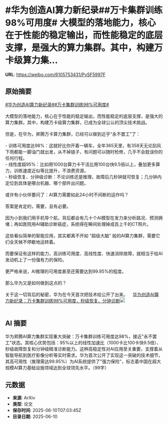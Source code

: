 # #华为创造AI算力新纪录##万卡集群训练98%可用度# 大模型的落地能力，核心在于性能的稳定输出，而性能稳定的底层支撑，是强大的算力集群。其中，构建万卡级算力集...

**URL**: https://weibo.com/6105753431/PvSF5997F

## 原始摘要

<a href="https://m.weibo.cn/search?containerid=231522type%3D1%26t%3D10%26q%3D%23%E5%8D%8E%E4%B8%BA%E5%88%9B%E9%80%A0AI%E7%AE%97%E5%8A%9B%E6%96%B0%E7%BA%AA%E5%BD%95%23&amp;extparam=%23%E5%8D%8E%E4%B8%BA%E5%88%9B%E9%80%A0AI%E7%AE%97%E5%8A%9B%E6%96%B0%E7%BA%AA%E5%BD%95%23" data-hide=""><span class="surl-text">#华为创造AI算力新纪录#</span></a><a href="https://m.weibo.cn/search?containerid=231522type%3D1%26t%3D10%26q%3D%23%E4%B8%87%E5%8D%A1%E9%9B%86%E7%BE%A4%E8%AE%AD%E7%BB%8398%25%E5%8F%AF%E7%94%A8%E5%BA%A6%23&amp;extparam=%23%E4%B8%87%E5%8D%A1%E9%9B%86%E7%BE%A4%E8%AE%AD%E7%BB%8398%25%E5%8F%AF%E7%94%A8%E5%BA%A6%23" data-hide=""><span class="surl-text">#万卡集群训练98%可用度#</span></a> <br><br>大模型的落地能力，核心在于性能的稳定输出，而性能稳定的底层支撑，是强大的算力集群。其中，构建万卡级算力集群，已成为全球公认的顶尖技术挑战。<br><br>但是，在华为，昇腾万卡算力集群，已经可以做到近乎“永不罢工”了：<br><br>- 训练可用度达98%：这就好比你开着一辆车，全年365天里，有358天无论刮风下雨都能一脚油门就出发，从不掉链子，有问题可以随时检修，几乎不会耽误你的任何行程。<br>- 线性度超95%：比如用1000台算力卡干活比用100台快9.5倍以上，叠加更多算力，训练速度近似等比提升，不浪费资源。<br>- 秒级恢复、分钟级诊断：不论训练还是推理，故障后几秒钟就可恢复；几分钟内定位到具体是哪台机器、哪个部件出问题。<br><br>或许有小伙伴要问了：AI算力需要如此24小时不间断的运作吗？<br><br>答案是肯定的，需要，且有必要。<br><br>因为小到我们用手机导个航，背后都会有几十个AI模型在发力来分析路况、预测拥堵；再如医院用AI辅助诊断癌症，系统得在瞬间处理掉成百上千的CT照片。<br><br>这些看似简单的智能应用，其实都离不开如 “超级大脑” 般的AI算力集群，需要它们全天候不停歇地运转着。<br><br>而要保证有这样的能力，高训练可用度、高线性度、快速消除故障，就相当于给AI发动机上了一份强有力的保险。<br><br>更严格来说，AI推理的可用度甚至还需要达到99.95%的程度。<br><br>那么华为又是如何做到这点的？<br><br>关于这一切背后的秘密，华为在今天首次把技术给公开了出来。<a href="https://weibo.cn/sinaurl?u=https%3A%2F%2Fmp.weixin.qq.com%2Fs%2F-uCPihMoc9vqaM6pbnJxPQ" data-hide=""><span class="url-icon"><img style="width: 1rem;height: 1rem" src="https://h5.sinaimg.cn/upload/2015/09/25/3/timeline_card_small_web_default.png" referrerpolicy="no-referrer"></span><span class="surl-text">华为创造AI算力新纪录：万卡集群训练98%可用度，秒级恢复、分钟诊断</span></a><img style="" src="https://tvax2.sinaimg.cn/large/006Fd7o3ly1i2a6j7vxs4j30u00gwaf7.jpg" referrerpolicy="no-referrer"><br><br>

## AI 摘要

华为昇腾AI算力集群实现重大突破：万卡集群训练可用度达98%，接近"永不罢工"状态。其核心优势包括：95%以上的线性加速比（1000卡比100卡快9.5倍）、秒级故障恢复和分钟级精准诊断能力。这种高稳定性对AI应用至关重要，支撑着从智能导航到医疗影像分析等实时需求。华为首次公开了实现这一突破的技术细节，其高可用性（推理需达99.95%）为AI系统提供了"强力保险"，标志着中国在超大规模AI算力基础设施领域达到全球领先水平。（99字）

## 元数据

- **来源**: ArXiv
- **类型**: 论文
- **保存时间**: 2025-06-10T07:03:45Z
- **目录日期**: 2025-06-10
